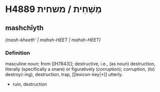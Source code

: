 # H4889 מַשְׁחִית / משחית

## mashchîyth

_(mash-kheeth' | mahsh-HEET | mahsh-HEET)_

### Definition

masculine noun; from [[H7843]]; destructive, i.e., (as noun) destruction, literally (specifically a snare) or figuratively (corruption); corruption, (to) destroy(-ing), destruction, trap, [[lexicon-key|×]] utterly.

- ruin, destruction
